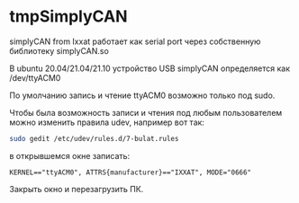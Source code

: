 # tmpSimplyCAN

simplyCAN from Ixxat работает как serial port через собственную библиотеку simplyCAN.so

В ubuntu 20.04/21.04/21.10 устройство USB simplyCAN определяется как /dev/ttyACM0

По умолчанию запись и чтение ttyACM0 возможно только под sudo.

Чтобы была возможность записи и чтения под любым пользователем можно изменить правила udev, например вот так:
```bash
sudo gedit /etc/udev/rules.d/7-bulat.rules
```
в открывшемся окне записать:
```
KERNEL=="ttyACM0", ATTRS{manufacturer}=="IXXAT", MODE="0666"
```
Закрыть окно и перезагрузить ПК.
